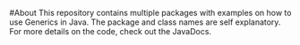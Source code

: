 #About
This repository contains multiple packages with examples on how to use Generics in Java.
The package and class names are self explanatory. For more details on the code, check out the JavaDocs. 